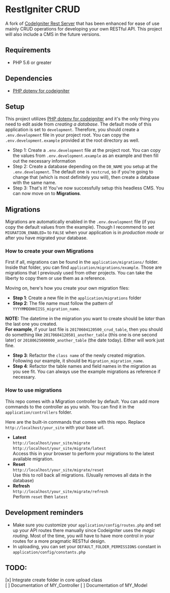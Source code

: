 # RestIgniter CRUD
A fork of [CodeIgniter Rest Server](https://github.com/chriskacerguis/codeigniter-restserver) that has been enhanced for ease of use mainly CRUD operations for developing your own RESTful API. This project will also include a CMS in the future versions.

## Requirements
+ PHP 5.6 or greater

## Dependencies
+ [PHP dotenv for codeigniter](https://github.com/agungjk/phpdotenv-for-codeigniter)

## Setup
This project utilizes [PHP dotenv for codeigniter](https://github.com/agungjk/phpdotenv-for-codeigniter) and it's the only thing you need to edit aside from *creating a database*. The default mode of this application is set to `development`. Therefore, you should create a `.env.development` file in your project root. You can copy the `.env.development.example` provided at the root directory as well.

+ Step 1: Create a `.env.development` file at the project root. You can copy the values from  `.env.development.example` as an example and then fill out the necessary information
+ Step 2: Create a database depending on the `DB_NAME` you setup at the `.env.development`. The default one is `restcrud`, so if you're going to change that (which is most definitely you will), then create a database with the same name.
+ Step 3: That's it! You've now successfully setup this headless CMS. You can now move on to **Migrations**.

## Migrations

Migrations are automatically enabled in the `.env.development` file (if you copy the default values from the example). Though I recommend to set `MIGRATION_ENABLED=` to `FALSE` when your application is in _production mode_ or after you have migrated your database.

### How to create your own Migrations

First if all, migrations can be found in the `application/migrations/` folder. Inside that folder, you can find `application/migrations/example`. Those are migrations that I previously used from other projects. You can take the liberty to copy them or use them as a reference.

Moving on, here's how you create your own migration files:

+ **Step 1**: Create a new file in the `application/migrations` folder
+ **Step 2**: The file name must follow the pattern of `YYYYMMDDHHIISS_migration_name`.

**NOTE:** The datetime in the migration you want to create should be *later* than the last one you created.  
**For example**, if your last file is `20170604120500_crud_table`, then you should do something like `20170604120501_another_table` (this one is one second later) or `20180625000000_another_table` (the date today). Either will work just fine.

+ **Step 3**: Refactor the `class name` of the newly created migration. Following our example, it should be `Migration_migration_name`.
+ **Step 4**: Refactor the table names and field names in the migration as you see fit. You can always use the example migrations as reference if necessary.


### How to use migrations
This repo comes with a Migration controller by default. You can add more commands to the controller as you wish. You can find it in the `application/controllers` folder.

Here are the built-in commands that comes with this repo. Replace `http://localhost/your_site` with your base url.


* __Latest__  
`http://localhost/your_site/migrate`
`http://localhost/your_site/migrate/latest`  
Access this in your browser to perform your migrations to the latest available migration.
* __Reset__   
`http://localhost/your_site/migrate/reset`  
Use this to roll back all migrations. (Usually removes all data in the database)
* __Refresh__  
`http://localhost/your_site/migrate/refresh`  
Perform `reset` then `latest`


## Development reminders
+ Make sure you customize your `application/config/routes.php` and set up your API routes there manually since Codeigniter uses the _magic routing_. Most of the time, you will have to have more control in your routes for a more pragmatic RESTful design.
+ In uploading, you can set your `DEFAULT_FOLDER_PERMISSIONS` constant in `application/config/constants.php`

## TODO:
[x] Integrate create folder in core upload class  
[ ] Documentation of MY_Controller
[ ] Documentation of MY_Model
